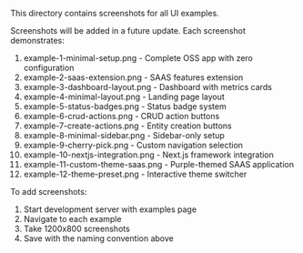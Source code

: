 This directory contains screenshots for all UI examples.

Screenshots will be added in a future update. Each screenshot demonstrates:

1. example-1-minimal-setup.png - Complete OSS app with zero configuration
2. example-2-saas-extension.png - SAAS features extension
3. example-3-dashboard-layout.png - Dashboard with metrics cards
4. example-4-minimal-layout.png - Landing page layout
5. example-5-status-badges.png - Status badge system
6. example-6-crud-actions.png - CRUD action buttons
7. example-7-create-actions.png - Entity creation buttons
8. example-8-minimal-sidebar.png - Sidebar-only setup
9. example-9-cherry-pick.png - Custom navigation selection
10. example-10-nextjs-integration.png - Next.js framework integration
11. example-11-custom-theme-saas.png - Purple-themed SAAS application
12. example-12-theme-preset.png - Interactive theme switcher

To add screenshots:

1. Start development server with examples page
2. Navigate to each example
3. Take 1200x800 screenshots
4. Save with the naming convention above
